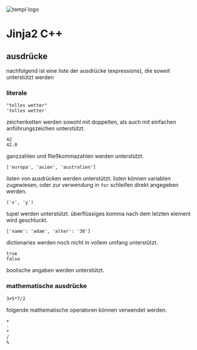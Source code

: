 ![templ logo](https://bitbucket.org/noobsaibot/templ/raw/665976606e85874106590250c140b90a61e67f37/logo.png)
# Jinja2 C++

## ausdrücke

nachfolgend ist eine liste der ausdrücke (expressions), die soweit unterstützt werden

### literale

    "tolles wetter"
    'tolles wetter'

zeichenketten werden sowohl mit doppelten, als auch mit einfachen anführungszeichen unterstützt.

    42
    42.0

ganzzahlen und fließkommazahlen werden unterstützt.

    ['europa', 'asien', 'australien']

listen von ausdrücken werden unterstützt. listen können variablen zugewiesen, oder zur 
verwendung in `for` schleifen direkt angegeben werden.

    ('x', 'y')

tupel werden unterstützt. überflüssiges komma nach dem letzten element wird geschluckt.

    ['name': 'adam', 'alter': '30']

dictionaries werden noch nicht in vollem umfang unterstützt.

    true
    false

boolische angaben werden unterstützt.

### mathematische ausdrücke

    3+5*7/2

folgende mathematische operatoren können verwendet werden.

    +
    -
    *
    /
    %
